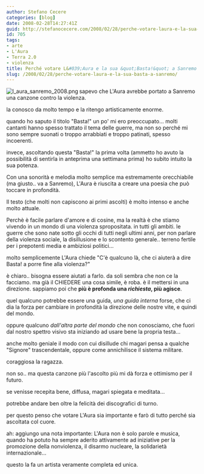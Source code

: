 ```yaml
---
author: Stefano Cecere
categories: [blog]
date: 2008-02-28T14:27:41Z
guid: http://stefanocecere.com/2008/02/28/perche-votare-laura-e-la-sua-basta-a-sanremo/
id: 705
tags:
- arte
- L'Aura
- Terra 2.0
- violenza
title: Perché votare L&#039;Aura e la sua &quot;Basta!&quot; a Sanremo
slug: /2008/02/28/perche-votare-laura-e-la-sua-basta-a-sanremo/
---
```


<img src='http://stefanocecere.com/wp-content/uploads/sites/3/2008/02/l_aura_sanremo_2008.png' alt='l_aura_sanremo_2008.png' align="left" />sapevo che L'Aura avrebbe portato a Sanremo una canzone contro la violenza.
  
la conosco da molto tempo e la ritengo artisticamente enorme.
  
quando ho saputo il titolo "Basta!" un po' mi ero preoccupato… molti cantanti hanno spesso trattato il tema delle guerre, ma non so perché mi sono sempre suonati o troppo arrabbiati e troppo patinati, spesso incoerenti.

invece, ascoltando questa "Basta!" la prima volta (ammetto ho avuto la possibilità di sentirla in anteprima una settimana prima) ho subito intuito la sua potenza.

Con una sonorità e melodia molto semplice ma estremamente orecchiabile (ma giusto.. va a Sanremo), L'Aura è riuscita a creare una poesia che può toccare in profondità.
  
Il testo (che molti non capiscono ai primi ascolti) è molto intenso e anche molto attuale.
  
Perchè è facile parlare d'amore e di cosine, ma la realtà è che stiamo vivendo in un mondo di una violenza spropositata. in tutti gli ambiti. le guerre che sono nate sotto gli occhi di tutti negli ultimi anni, per non parlare della violenza sociale, la disillusione e lo scontento generale.. terreno fertile per i prepotenti media e ambiziosi politici…

molto semplicemente L'Aura chiede "C'è qualcuno là, che ci aiuterà a dire Basta! a porre fine alla violenza?"

è chiaro.. bisogna essere aiutati a farlo. da soli sembra che non ce la facciamo. ma già il CHIEDERE una cosa simile, è roba. è il mettersi in una direzione. sappiamo poi che **più è profonda una _richiesta_, più agisce**.

quel qualcuno potrebbe essere una guida, _una guida interna_ forse, che ci dia la forza per cambiare in profondità la direzione delle nostre vite, e quindi del mondo.
  
oppure qualcuno _dall'altra parte del mondo_ che non conosciamo, che fuori dal nostro spettro visivo sta iniziando ad usare bene la propria testa…

anche molto geniale il modo con cui disillude chi magari pensa a qualche "Signore" trascendentale, oppure come annichilisce il sistema militare.
  
coraggiosa la ragazza.

non so.. ma questa canzone più l'ascolto più mi dà forza e ottimismo per il futuro.
  
se venisse recepita bene, diffusa, magari spiegata e meditata…
  
potrebbe andare ben oltre la felicità dei discografici di turno.

per questo penso che votare L'Aura sia importante e farò di tutto perché sia ascoltata col cuore.

ah: aggiungo una nota importante: L'Aura non è solo parole e musica, quando ha potuto ha sempre aderito attivamente ad iniziative per la promozione della nonviolenza, il disarmo nucleare, la solidarietà internazionale…
  
questo la fa un artista veramente completa ed unica.